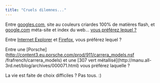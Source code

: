 ```yaml
---
title: "Cruels dilemnes..."
---
```


Entre [googles.com](http://www.googles.com), site au couleurs criardes 100% de
matières flash, et [google.com](http://www.google.com) méta-site et index du
web... [vous préférez lequel ?](http://fr.news.yahoo.com/040708/85/3yhl8.html)

Entre [Internet Explorer](http://www.essentielpc.com/s/breve346.html) et
[Firefox](http://www.mozilla.org/products/firefox/), vous préférez lequel ?

Entre une [Porsche](http://content3.eu.porsche.com/prod/911/carrera_models.nsf
/frafrench/carrera_models) et une [307 vert métallisé](http://manu.all-
3rd.net/blog/archives/000071.html) vous préférez laquelle ?

La vie est faite de choix difficiles ? Pas tous. :)

